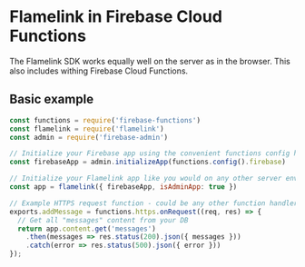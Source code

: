 # Flamelink in Firebase Cloud Functions

The Flamelink SDK works equally well on the server as in the browser. This also includes withing Firebase Cloud Functions.

## Basic example

```javascript
const functions = require('firebase-functions')
const flamelink = require('flamelink')
const admin = require('firebase-admin')

// Initialize your Firebase app using the convenient functions config helper
const firebaseApp = admin.initializeApp(functions.config().firebase)

// Initialize your Flamelink app like you would on any other server env (isAdminApp is important!)
const app = flamelink({ firebaseApp, isAdminApp: true })

// Example HTTPS request function - could be any other function handler
exports.addMessage = functions.https.onRequest((req, res) => {
  // Get all "messages" content from your DB
  return app.content.get('messages')
    .then(messages => res.status(200).json({ messages }))
    .catch(error => res.status(500).json({ error }))
});
```